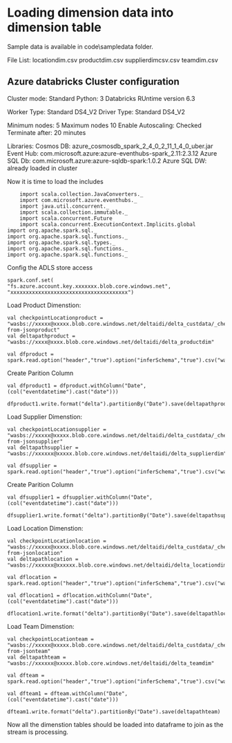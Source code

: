 # Loading dimension data into dimension table

Sample data is available in code\sampledata folder. 

File List:
locationdim.csv
productdim.csv
supplierdimcsv.csv
teamdim.csv

## Azure databricks Cluster configuration

Cluster mode: Standard
Python: 3
Databricks RUntime version 6.3

Worker Type: Standard DS4_V2
Driver Type: Standard DS4_V2

Minimum nodes: 5
Maximum nodes 10
Enable Autoscaling: Checked
Terminate after: 20 minutes

Libraries:
Cosmos DB: azure_cosmosdb_spark_2_4_0_2_11_1_4_0_uber.jar
Event Hub: com.microsoft.azure:azure-eventhubs-spark_2.11:2.3.12
Azure SQL Db: com.microsoft.azure:azure-sqldb-spark:1.0.2
Azure SQL DW: already loaded in cluster


Now it is time to load the includes

```
    import scala.collection.JavaConverters._
    import com.microsoft.azure.eventhubs._
    import java.util.concurrent._
    import scala.collection.immutable._
    import scala.concurrent.Future
    import scala.concurrent.ExecutionContext.Implicits.global
import org.apache.spark.sql._ 
import org.apache.spark.sql.functions._
import org.apache.spark.sql.types._
import org.apache.spark.sql.functions._
import org.apache.spark.sql.functions._

```

Config the ADLS store access

```
spark.conf.set(   "fs.azure.account.key.xxxxxxx.blob.core.windows.net", "xxxxxxxxxxxxxxxxxxxxxxxxxxxxxxxxxxxxxx")
````

Load Product Dimenstion:

```
val checkpointLocationproduct = "wasbs://xxxxx@xxxxx.blob.core.windows.net/deltaidi/delta_custdata/_checkpoints/etl-from-jsonproduct"
val deltapathproduct = "wasbs://xxxx@xxxx.blob.core.windows.net/deltaidi/delta_productdim"
```

```
val dfproduct = spark.read.option("header","true").option("inferSchema","true").csv("wasbs://xxxxx@xxxxxx.blob.core.windows.net/productdim.csv")
```

Create Parition Column

```
val dfproduct1 = dfproduct.withColumn("Date", (col("eventdatetime").cast("date")))
```

```
dfproduct1.write.format("delta").partitionBy("Date").save(deltapathproduct)
```

Load Supplier Dimenstion:

```
val checkpointLocationsupplier = "wasbs://xxxxx@xxxxx.blob.core.windows.net/deltaidi/delta_custdata/_checkpoints/etl-from-jsonsupplier"
val deltapathsupplier = "wasbs://xxxxxx@xxxxx.blob.core.windows.net/deltaidi/delta_supplierdim"
```

```
val dfsupplier = spark.read.option("header","true").option("inferSchema","true").csv("wasbs://xxxxx@xxxxxx.blob.core.windows.net/supplierdimcsv.csv")
```

Create Parition Column

```
val dfsupplier1 = dfsupplier.withColumn("Date", (col("eventdatetime").cast("date")))
```

```
dfsupplier1.write.format("delta").partitionBy("Date").save(deltapathsupplier)
```


Load Location Dimenstion:

```
val checkpointLocationlocation = "wasbs://xxxxx@xxxxx.blob.core.windows.net/deltaidi/delta_custdata/_checkpoints/etl-from-jsonlocation"
val deltapathlocation = "wasbs://xxxxxx@xxxxxx.blob.core.windows.net/deltaidi/delta_locationdim"
```

```
val dflocation = spark.read.option("header","true").option("inferSchema","true").csv("wasbs://xxxxxx@xxxxxx.blob.core.windows.net/locationdim.csv")
```

```
val dflocation1 = dflocation.withColumn("Date", (col("eventdatetime").cast("date")))
```

```
dflocation1.write.format("delta").partitionBy("Date").save(deltapathlocation)
```
Load Team Dimenstion:

```
val checkpointLocationteam = "wasbs://xxxxx@xxxxx.blob.core.windows.net/deltaidi/delta_custdata/_checkpoints/etl-from-jsonteam"
val deltapathteam = "wasbs://xxxxxx@xxxxx.blob.core.windows.net/deltaidi/delta_teamdim"
```

```
val dfteam = spark.read.option("header","true").option("inferSchema","true").csv("wasbs://xxxxx@xxxxx.blob.core.windows.net/teamdim.csv")
```

```
val dfteam1 = dfteam.withColumn("Date", (col("eventdatetime").cast("date")))
```

```
dfteam1.write.format("delta").partitionBy("Date").save(deltapathteam)
```

Now all the dimenstion tables should be loaded into dataframe to join as the stream is processing.